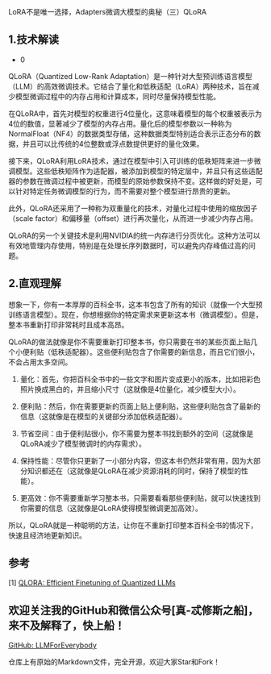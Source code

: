 LoRA不是唯一选择，Adapters微调大模型的奥秘（三）QLoRA


## 1.技术解读

- 0

QLoRA（Quantized Low-Rank Adaptation）是一种针对大型预训练语言模型（LLM）的高效微调技术。它结合了量化和低秩适配（LoRA）两种技术，旨在减少模型微调过程中的内存占用和计算成本，同时尽量保持模型性能。

在QLoRA中，首先对模型的权重进行4位量化，这意味着模型的每个权重被表示为4位的数值，显著减少了模型的内存占用。量化后的模型参数以一种称为NormalFloat（NF4）的数据类型存储，这种数据类型特别适合表示正态分布的数据，并且可以比传统的4位整数或浮点数提供更好的量化效果。

接下来，QLoRA利用LoRA技术，通过在模型中引入可训练的低秩矩阵来进一步微调模型。这些低秩矩阵作为适配器，被添加到模型的特定层中，并且只有这些适配器的参数在微调过程中被更新，而模型的原始参数保持不变。这样做的好处是，可以针对特定任务微调模型的行为，而不需要对整个模型进行昂贵的更新。

此外，QLoRA还采用了一种称为双重量化的技术，对量化过程中使用的缩放因子（scale factor）和偏移量（offset）进行再次量化，从而进一步减少内存占用。

QLoRA的另一个关键技术是利用NVIDIA的统一内存进行分页优化。这种方法可以有效地管理内存使用，特别是在处理长序列数据时，可以避免内存峰值过高的问题。


## 2.直观理解

想象一下，你有一本厚厚的百科全书，这本书包含了所有的知识（就像一个大型预训练语言模型）。现在，你想根据你的特定需求来更新这本书（微调模型）。但是，整本书重新打印非常耗时且成本高昂。

QLoRA的做法就像是你不需要重新打印整本书，你只需要在书的某些页面上贴几个小便利贴（低秩适配器）。这些便利贴包含了你需要的新信息，而且它们很小，不会占用太多空间。

1. 量化：首先，你把百科全书中的一些文字和图片变成更小的版本，比如把彩色照片换成黑白的，并且缩小尺寸（这就像是4位量化，减少模型大小）。

2. 便利贴：然后，你在需要更新的页面上贴上便利贴，这些便利贴包含了最新的信息（这就像是在模型的关键部分添加低秩适配器）。

3. 节省空间：由于便利贴很小，你不需要为整本书找到额外的空间（这就像是QLoRA减少了模型微调时的内存需求）。

4. 保持性能：尽管你只更新了一小部分内容，但这本书仍然非常有用，因为大部分知识都还在（这就像是QLoRA在减少资源消耗的同时，保持了模型的性能）。

5. 更高效：你不需要重新学习整本书，只需要看看那些便利贴，就可以快速找到你需要的信息（这就像是QLoRA使得模型微调更加高效）。

所以，QLoRA就是一种聪明的方法，让你在不重新打印整本百科全书的情况下，快速且经济地更新知识。


## 参考

<div id="refer-anchor-1"></div>

[1] [QLORA: Efficient Finetuning of Quantized LLMs](https://arxiv.org/pdf/2305.14314)

## 欢迎关注我的GitHub和微信公众号[真-忒修斯之船]，来不及解释了，快上船！

[GitHub: LLMForEverybody](https://github.com/luhengshiwo/LLMForEverybody)

仓库上有原始的Markdown文件，完全开源，欢迎大家Star和Fork！